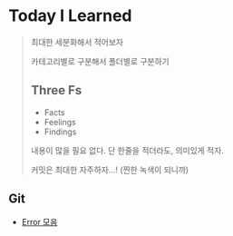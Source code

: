 # Today I Learned

> 최대한 세분화해서 적어보자
>
>  카테고리별로 구분해서 폴더별로 구분하기
>
> ## Three Fs
> 
> - Facts
> - Feelings
> - Findings
>
> 내용이 많을 필요 없다. 단 한줄을 적더라도, 의미있게 적자.
>
> 커밋은 최대한 자주하자...! (찐한 녹색이 되니까)

## Git

+ [Error 모음](Git/README.md)